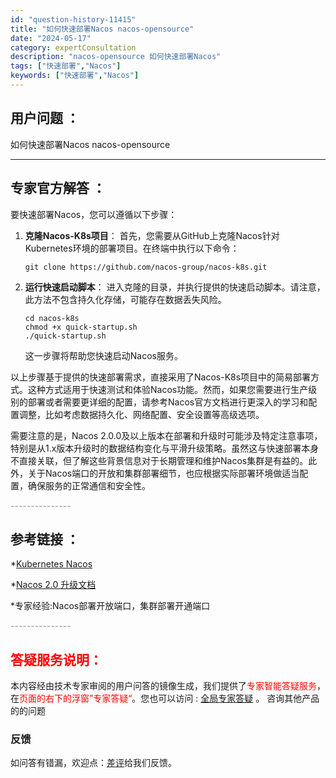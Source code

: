 ```yaml
---
id: "question-history-11415"
title: "如何快速部署Nacos nacos-opensource"
date: "2024-05-17"
category: expertConsultation
description: "nacos-opensource 如何快速部署Nacos"
tags: ["快速部署","Nacos"]
keywords: ["快速部署","Nacos"]
---
```


## 用户问题 ： 
 如何快速部署Nacos nacos-opensource 

---------------
## 专家官方解答 ：

要快速部署Nacos，您可以遵循以下步骤：

1. **克隆Nacos-K8s项目**：
   首先，您需要从GitHub上克隆Nacos针对Kubernetes环境的部署项目。在终端中执行以下命令：
   ```shell
   git clone https://github.com/nacos-group/nacos-k8s.git
   ```

2. **运行快速启动脚本**：
   进入克隆的目录，并执行提供的快速启动脚本。请注意，此方法不包含持久化存储，可能存在数据丢失风险。
   ```shell
   cd nacos-k8s
   chmod +x quick-startup.sh
   ./quick-startup.sh
   ```
   这一步骤将帮助您快速启动Nacos服务。

以上步骤基于提供的快速部署需求，直接采用了Nacos-K8s项目中的简易部署方式。这种方式适用于快速测试和体验Nacos功能。然而，如果您需要进行生产级别的部署或者需要更详细的配置，请参考Nacos官方文档进行更深入的学习和配置调整，比如考虑数据持久化、网络配置、安全设置等高级选项。

需要注意的是，Nacos 2.0.0及以上版本在部署和升级时可能涉及特定注意事项，特别是从1.x版本升级时的数据结构变化与平滑升级策略。虽然这与快速部署本身不直接关联，但了解这些背景信息对于长期管理和维护Nacos集群是有益的。此外，关于Nacos端口的开放和集群部署细节，也应根据实际部署环境做适当配置，确保服务的正常通信和安全性。


<font color="#949494">---------------</font> 


## 参考链接 ：

*[Kubernetes Nacos](https://nacos.io/docs/latest/quickstart/quick-start-kubernetes)
 
 *[Nacos 2.0 升级文档](https://nacos.io/docs/latest/upgrading/200-upgrading)
 
 *专家经验:Nacos部署开放端口，集群部署开通端口 


 <font color="#949494">---------------</font> 
 


## <font color="#FF0000">答疑服务说明：</font> 

本内容经由技术专家审阅的用户问答的镜像生成，我们提供了<font color="#FF0000">专家智能答疑服务</font>，在<font color="#FF0000">页面的右下的浮窗”专家答疑“</font>。您也可以访问 : [全局专家答疑](https://opensource.alibaba.com/chatBot) 。 咨询其他产品的的问题

### 反馈
如问答有错漏，欢迎点：[差评](https://ai.nacos.io/user/feedbackByEnhancerGradePOJOID?enhancerGradePOJOId=13747)给我们反馈。
